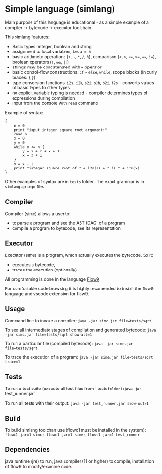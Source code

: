 Simple language (simlang)
================================

Main purpose of this language is educational - as a simple example of a compiler -> bytecode -> executor toolchain.

This simlang features:
* Basic types: integer, boolean and string
* assignment to local variables, i.e. `a = 5`
* basic arithmetc operations (`+`, `-`, `*`, `/`, `%`), comparison (`<`, `>`, `<=`, `>=`, `==`, `!=`), boolean operators (`!`, `&&`, `||`)
* strings may be concatenated with `+` operator
* basic control-flow constructions: `if` - `else`, `while`, scope blocks (in curly braces: `{` `}`).
* type conversion functions: `i2s`, `i2b`, `s2i`, `s2b`, `b2i`, `b2s` - converts values of basic types to other types
* no explicit variable typing is needed - compiler determines types of expressions during compilation
* input from the console with `read` command

Example of syntax:
```
{
	n = 0
	print "input integer square root argument:"
	read n
	x = 0
	y = 0
	while y <= n {
		y = y + x + x + 1
		x = x + 1
	}
	x = x - 1
	print "integer square root of " + i2s(n) + " is " + i2s(x)
}
```

Other examples of syntax are in `tests` folder.
The exact grammar is in `simlang.gringo` file.

Compiler
---------

Compiler (simc) allows a user to:
 * to parse a program and see the AST (DAG) of a program
 * compile a program to bytecode, see its representation
 
Executor
--------

Executor (sime) is a program, which actually executes the bytecode. So it:
 * executes a bytecode, 
 * traces the execution (optionally)

All programming is done in the language  [Flow9](https://github.com/area9innovation/flow9)

For comfortable code browsing it is highly recomended to install the flow9 language and vscode
extension for flow9. 

Usage
-----
Command line to invoke a compiler:
`java -jar simc.jar file=tests/sqrt`

To see all intermediate stages of compilation and generated bytecode:
`java -jar simc.jar file=tests/sqrt show-all=1`

To run a particular file (compiled bytecode):
`java -jar sime.jar file=tests/sqrt`

To trace the execution of a program:
`java -jar sime.jar file=tests/sqrt trace=1`

Tests
-----
To run a test suite (execute all test files from ``tests` folder):
`java -jar test_runner.jar`

To run all tests with their output:
`java -jar test_runner.jar show-out=1`

Build
-----
To build simlang toolchan use (flowc1 must be installed in the system):
`flowc1 jar=1 simc; flowc1 jar=1 sime; flowc1 jar=1 test_runner`

Dependencies
------------
java runtime (jre) to run, java compiler (11 or higher) to compile, installation of flow9 to modify/examine code.
